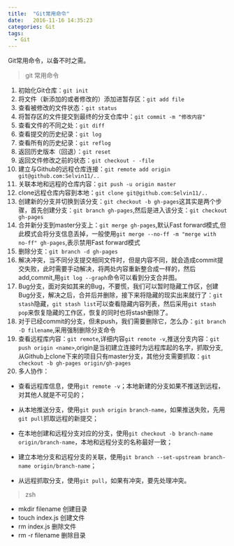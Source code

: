 ```yaml
---
title:  "Git常用命令"
date:   2016-11-16 14:35:23 
categories: Git
tags: 
  - Git
---
```


Git常用命令，以备不时之需。
<!-- more -->


> git 常用命令

1. 初始化Git仓库：`git init`
2. 将文件（新添加的或者修改的）添加进暂存区：`git add file`
3. 查看被修改的文件状态：`git status`
4. 将暂存区的文件提交到最终的分支仓库中：`git commit -m "修改内容"`
5. 查看文件的不同之处：`git diff`
6. 查看提交的历史纪录：`git log`
7. 查看所有的历史纪录：`git reflog`
8. 返回历史版本（回退）：`git reset`
9. 返回文件修改之前的状态：`git checkout - -file`
10. 建立与Github的远程仓库连接：`git remote add origin git@github.com:Selvin11/..`
11. 关联本地和远程的仓库内容：`git push -u origin master`
12. clone远程仓库内容到本地：`git clone git@github.com:Selvin11/..`
13. 创建新的分支并切换到该分支：`git checkout -b gh-pages`这其实是两个步骤，首先创建分支：`git branch gh-pages`,然后是进入该分支：`git checkout gh-pages`
14. 合并新分支到master分支上：`git merge gh-pages`,默认Fast forward模式,但此模式会将分支信息丢掉，一般使用`git merge --no-ff -m "merge with no-ff" gh-pages`,表示禁用Fast forward模式
15. 删除分支：`git branch -d gh-pages`
16. 解决冲突，当不同分支提交相同文件时，但是内容不同，就会造成commit提交失败，此时需要手动解决，将两处内容重新整合成一样的，然后add,commit,用`git log --graph`命令可以看到分支合并图。
17. Bug分支，面对突如其来的Bug，不要慌，我们可以暂时隐藏工作区，创建Bug分支，解决之后，合并后并删除，接下来将隐藏的现实出来就行了：`git stash`隐藏，`git stash list`可以查看隐藏内容列表，然后采用`git stash pop`来恢复隐藏的工作区，恢复的同时也将stash删除了。
18. 对于已经commit的分支，但未push，我们需要删除它，怎么办：`git branch -D filename`,采用强制删除分支命令
19. 查看远程库内容：`git remote`,详细内容`git remote -v`,推送分支内容：`git push origin <name>`,origin是当初建立连接时为远程库起的名字，抓取分支,从Github上clone下来的项目只有master分支，其他分支需要抓取：`git checkout -b gh-pages origin/gh-pages`
20. 多人协作：

* 查看远程库信息，使用`git remote -v`；本地新建的分支如果不推送到远程，对其他人就是不可见的；

* 从本地推送分支，使用`git push origin branch-name`，如果推送失败，先用`git pull`抓取远程的新提交；

* 在本地创建和远程分支对应的分支，使用`git checkout -b branch-name origin/branch-name`，本地和远程分支的名称最好一致；

* 建立本地分支和远程分支的关联，使用`git branch --set-upstream branch-name origin/branch-name`；

* 从远程抓取分支，使用`git pull`，如果有冲突，要先处理冲突。

> zsh


* mkdir filename 创建目录
* touch index.js 创建文件
* rm index.js 删除文件
* rm -r filename 删除目录





